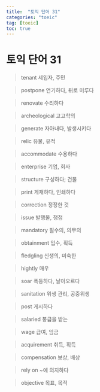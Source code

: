 ```yaml
---
title:  "토익 단어 31"
categories: "toeic"
tag: [toeic]
toc: true
---
```


# 토익 단어 31

> tenant
> 세입자, 주민

> postpone
> 연기하다, 뒤로 미루다

> renovate
> 수리하다

> archeological
> 고고학의

> generate
> 자아내다, 발생시키다

> relic 
> 유물, 유적

> accommodate
> 수용하다

> enterprise
> 기업, 회사

> structure
> 구성하다; 건물

> print
> 게재하다, 인쇄하다

> correction
> 정정한 것

> issue
> 발행물, 쟁점

> mandatory
> 필수의, 의무의

> obtainment
> 입수, 획득

> fledgling
> 신생의, 미숙한

> hightly
> 매우

> soar
> 폭등하다, 날아오르다

> sanitation
> 위생 관리, 공중위생

> post
> 게시하다

> salaried
> 봉급을 받는

> wage
> 급여, 임금

> acquirement
> 취득, 획득

> compensation
> 보상, 배상

> rely on
> ~에 의지하다

> objective
> 목표, 목적

> 
> 

> 
> 

> 
> 

> 
> 

> 
> 

> 
> 

> 
> 

> 
> 

> 
> 

> 
> 

> 
> 

> 
> 

> 
> 

> 
> 

> 
> 

> 
> 

> 
> 

> 
> 

> 
> 

> 
> 

> 
> 

> 
> 

> 
> 

> 
> 

> 
> 

> 
> 

> 
> 

> 
> 

> 
> 

> 
> 

> 
> 

> 
> 

> 
> 

> 
> 

> 
> 

> 
> 

> 
> 

> 
> 

> 
> 

> 
> 

> 
> 

> 
> 

> 
> 

> 
> 

> 
> 

> 
> 

> 
> 

> 
> 

> 
> 

> 
> 

> 
> 

> 
> 

> 
> 

> 
> 

> 
> 

> 
> 

> 
> 

> 
> 

> 
> 

> 
> 

> 
> 

> 
> 

> 
> 

> 
> 

> 
> 

> 
> 

> 
> 

> 
> 

> 
> 

> 
> 

> 
> 

> 
> 